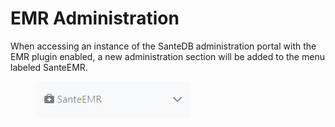 # EMR Administration

When accessing an instance of the SanteDB administration portal with the EMR plugin enabled, a new administration section will be added to the menu labeled SanteEMR.

<figure><img src="../../.gitbook/assets/image (2) (3).png" alt=""><figcaption></figcaption></figure>
